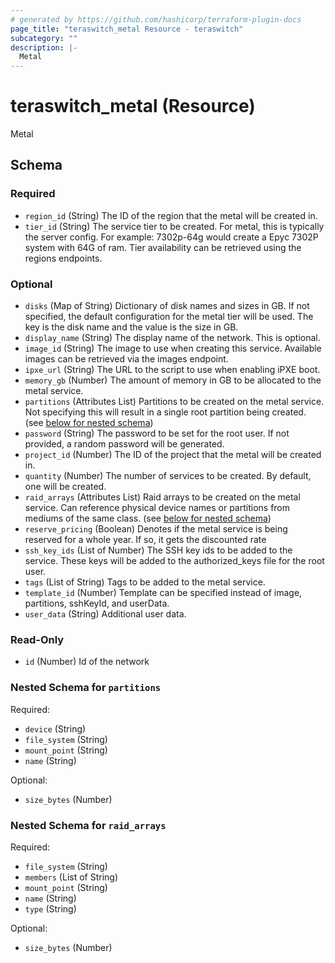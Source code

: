 ```yaml
---
# generated by https://github.com/hashicorp/terraform-plugin-docs
page_title: "teraswitch_metal Resource - teraswitch"
subcategory: ""
description: |-
  Metal
---
```


# teraswitch_metal (Resource)

Metal



<!-- schema generated by tfplugindocs -->
## Schema

### Required

- `region_id` (String) The ID of the region that the metal will be created in.
- `tier_id` (String) The service tier to be created. For metal, this is typically the server config. For example: 7302p-64g would create a Epyc 7302P system with 64G of ram. Tier availability can be retrieved using the regions endpoints.

### Optional

- `disks` (Map of String) Dictionary of disk names and sizes in GB. If not specified, the default configuration for the metal tier will be used. The key is the disk name and the value is the size in GB.
- `display_name` (String) The display name of the network. This is optional.
- `image_id` (String) The image to use when creating this service. Available images can be retrieved via the images endpoint.
- `ipxe_url` (String) The URL to the script to use when enabling iPXE boot.
- `memory_gb` (Number) The amount of memory in GB to be allocated to the metal service.
- `partitions` (Attributes List) Partitions to be created on the metal service. Not specifying this will result in a single root partition being created. (see [below for nested schema](#nestedatt--partitions))
- `password` (String) The password to be set for the root user. If not provided, a random password will be generated.
- `project_id` (Number) The ID of the project that the metal will be created in.
- `quantity` (Number) The number of services to be created. By default, one will be created.
- `raid_arrays` (Attributes List) Raid arrays to be created on the metal service. Can reference physical device names or partitions from mediums of the same class. (see [below for nested schema](#nestedatt--raid_arrays))
- `reserve_pricing` (Boolean) Denotes if the metal service is being reserved for a whole year. If so, it gets the discounted rate
- `ssh_key_ids` (List of Number) The SSH key ids to be added to the service. These keys will be added to the authorized_keys file for the root user.
- `tags` (List of String) Tags to be added to the metal service.
- `template_id` (Number) Template can be specified instead of image, partitions, sshKeyId, and userData.
- `user_data` (String) Additional user data.

### Read-Only

- `id` (Number) Id of the network

<a id="nestedatt--partitions"></a>
### Nested Schema for `partitions`

Required:

- `device` (String)
- `file_system` (String)
- `mount_point` (String)
- `name` (String)

Optional:

- `size_bytes` (Number)


<a id="nestedatt--raid_arrays"></a>
### Nested Schema for `raid_arrays`

Required:

- `file_system` (String)
- `members` (List of String)
- `mount_point` (String)
- `name` (String)
- `type` (String)

Optional:

- `size_bytes` (Number)
